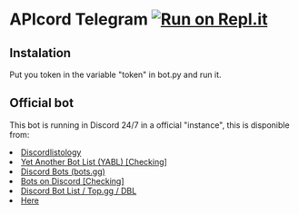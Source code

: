# APIcord Telegram [![Run on Repl.it](https://repl.it/badge/github/APIcord/telegram)](https://repl.it/github/APIcord/telegram)

## Instalation
Put you token in the variable "token" in bot.py and run it.

## Official bot
This bot is running in Discord 24/7 in a official "instance", this is disponible from:
<li><a href="https://discordlistology.com/bots/757258298725630008">Discordlistology</a></li>
<li><a href="#">Yet Another Bot List (YABL) [Checking]</a></li>
<li><a href="https://discord.bots.gg/bots/757258298725630008">Discord Bots (bots.gg)</a></li>
<li><a href="#">Bots on Discord [Checking]</a></li>
<li><a href="https://top.gg/bot/757258298725630008">Discord Bot List / Top.gg / DBL</a></li>
<li><a href="https://apicord.github.io/invite">Here</a></li>
